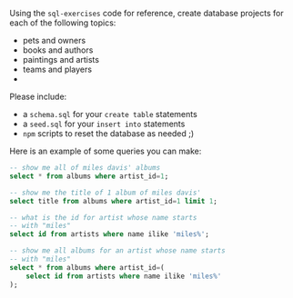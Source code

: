 
Using the `sql-exercises` code for reference, create database projects for each of the following topics:

- pets and owners
- books and authors
- paintings and artists
- teams and players
- 


Please include:

- a `schema.sql` for your `create table` statements
- a `seed.sql` for your `insert into` statements
- `npm` scripts to reset the database as needed ;)

Here is an example of some queries you can make:

```sql
-- show me all of miles davis' albums
select * from albums where artist_id=1;

-- show me the title of 1 album of miles davis'
select title from albums where artist_id=1 limit 1;

-- what is the id for artist whose name starts 
-- with "miles"
select id from artists where name ilike 'miles%';

-- show me all albums for an artist whose name starts
-- with "miles"
select * from albums where artist_id=(
	select id from artists where name ilike 'miles%'
);
```